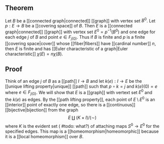 ## Theorem
Let $B$ be a [[connected graph|connected]] [[graph]] with vertex set $B^0$. Let $p:E\to B$ be a [[covering space]] of $B$. Then $E$ is a [[connected graph|connected]] [[graph]] with vertex set $E^0 = p^{-1}(B^0)$ and one edge for each edge $j$ of $B$ and point $e\in F_{j(0)}$. Thus if $B$ is finite and $p$ is a finite [[covering space|cover]] whose [[fiber|fibers]] have [[cardinal number]] $n$, then $E$ is finite and has [[Euler characteristic of a graph|Euler characteristic]] $\chi(E) =n\chi(B)$. 
## Proof
Think of an edge $j$ of $B$ as a [[path]] $I\to B$ and let $k(e) :I\to E$ be the [[unique lifting property|unique]] [[path]] such that $p\circ k=j$ and $k(e)(0)=e$ where $e\in F_{j(0)}$. We will show that $E$ is a [[graph]] with vertext set $E^0$ and the $k(e)$ as edges. By the [[path lifting property]], each point of $E\setminus E^0$ is an [[interior]] point of exactly one edge, so there is a [[continuous]] [[bijective|bijection]] from the graph $$E\amalg(K\times I)/(\sim)$$ where $K$ is the evident set ( #todo:  what?) of attaching maps $S^0\to E^0$ for the specified edges. This map is a [[homeomorphism|homeomorphic]] because it is a [[local homeomorphism]] over $B$. 